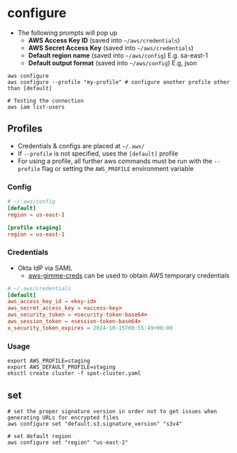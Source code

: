 # configure

- The following prompts will pop up
  - **AWS Access Key ID** (saved into `~/aws/credentials`)
  - **AWS Secret Access Key** (saved into `~/aws/credentials`)
  - **Default region name** (saved into `~/aws/config`) E.g. sa-east-1
  - **Default output format** (saved into `~/aws/config`) E.g, json

```shell
aws configure
aws configure --profile "my-profile" # configure another profile other than [default]
```

```shell
# Testing the connection
aws iam list-users
```

## Profiles

- Credentials & configs are placed at `~/.aws/`
- If `--profile` is not specified, uses the `[default]` profile
- For using a profile, all further aws commands must be run with the `--profile` flag or setting the `AWS_PROFILE` environment variable

### Config

```conf
# ~/.aws/config
[default]
region = us-east-1

[profile staging]
region = us-east-1
```

### Credentials

- Okta IdP via SAML
  - [aws-gimme-creds](https://github.com/Nike-Inc/gimme-aws-creds) can be used to obtain AWS temporary credentials

```conf
# ~/.aws/credentials
[default]
aws_access_key_id = <key-id>
aws_secret_access_key = <access-key>
aws_security_token = <security-token-base64>
aws_session_token = <session-token-base64>
x_security_token_expires = 2024-10-15T00:55:49+00:00
```

### Usage

```shell
export AWS_PROFILE=staging
export AWS_DEFAULT_PROFILE=staging
eksctl create cluster -f spot-cluster.yaml
```

## set

```shell
# set the proper signature version in order not to get issues when generating URLs for encrypted files
aws configure set "default.s3.signature_version" "s3v4"

# set default region
aws configure set "region" "us-east-2"
```

